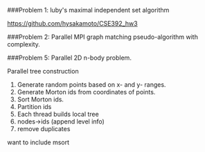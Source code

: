 ###Problem 1: luby's maximal independent set algorithm

https://github.com/hysakamoto/CSE392_hw3

###Problem 2: Parallel MPI graph matching pseudo-algorithm with complexity.


###Problem 5: Parallel 2D n-body problem.

Parallel tree construction

1. Generate random points based on x- and y- ranges.
2. Generate Morton ids from coordinates of points.
3. Sort Morton ids.
4. Partition ids
5. Each thread builds local tree
6. nodes->ids (append level info)
7. remove duplicates

want to include msort
